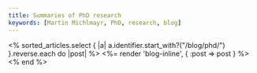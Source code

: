 ```yaml
---
title: Summaries of PhD research
keywords: [Martin Michlmayr, PhD, research, blog]
---
```


<% sorted_articles.select { |a| a.identifier.start_with?("/blog/phd/") }.reverse.each do |post| %>
<%= render 'blog-inline', { :post => post } %>
<% end %>

